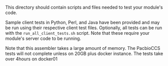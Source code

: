 This directory should contain scripts and files needed to test your module's code.
 
Sample client tests in Python, Perl, and Java have been provided and may be run
using their respective client test files. Optionally, all tests can be run with
the `run_all_client_tests.sh` script. Note that these require your module's 
server code to be running.

Note that this assembler takes a large amount of memory.
The PacbioCCS tests will not complete unless on 20GB plus docker instance.
The tests take over 4hours on docker01

